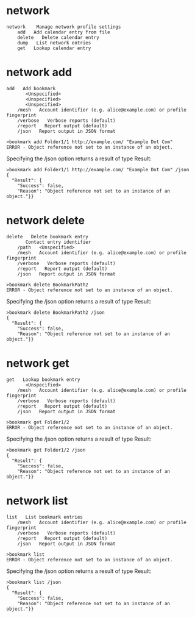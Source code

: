 

# network

````
network    Manage network profile settings
    add   Add calendar entry from file
    delete   Delete calendar entry
    dump   List network entries
    get   Lookup calendar entry
````


# network add

````
add   Add bookmark
       <Unspecified>
       <Unspecified>
       <Unspecified>
    /mesh   Account identifier (e.g. alice@example.com) or profile fingerprint
    /verbose   Verbose reports (default)
    /report   Report output (default)
    /json   Report output in JSON format
````

````
>bookmark add Folder1/1 http://example.com/ "Example Dot Com"
ERROR - Object reference not set to an instance of an object.
````

Specifying the /json option returns a result of type Result:

````
>bookmark add Folder1/1 http://example.com/ "Example Dot Com" /json
{
  "Result": {
    "Success": false,
    "Reason": "Object reference not set to an instance of an object."}}
````

# network delete

````
delete   Delete bookmark entry
       Contact entry identifier
    /path   <Unspecified>
    /mesh   Account identifier (e.g. alice@example.com) or profile fingerprint
    /verbose   Verbose reports (default)
    /report   Report output (default)
    /json   Report output in JSON format
````

````
>bookmark delete BookmarkPath2
ERROR - Object reference not set to an instance of an object.
````

Specifying the /json option returns a result of type Result:

````
>bookmark delete BookmarkPath2 /json
{
  "Result": {
    "Success": false,
    "Reason": "Object reference not set to an instance of an object."}}
````

# network get

````
get   Lookup bookmark entry
       <Unspecified>
    /mesh   Account identifier (e.g. alice@example.com) or profile fingerprint
    /verbose   Verbose reports (default)
    /report   Report output (default)
    /json   Report output in JSON format
````

````
>bookmark get Folder1/2
ERROR - Object reference not set to an instance of an object.
````

Specifying the /json option returns a result of type Result:

````
>bookmark get Folder1/2 /json
{
  "Result": {
    "Success": false,
    "Reason": "Object reference not set to an instance of an object."}}
````

# network list

````
list   List bookmark entries
    /mesh   Account identifier (e.g. alice@example.com) or profile fingerprint
    /verbose   Verbose reports (default)
    /report   Report output (default)
    /json   Report output in JSON format
````

````
>bookmark list
ERROR - Object reference not set to an instance of an object.
````

Specifying the /json option returns a result of type Result:

````
>bookmark list /json
{
  "Result": {
    "Success": false,
    "Reason": "Object reference not set to an instance of an object."}}
````

